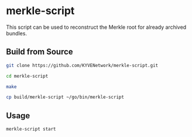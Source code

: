 # merkle-script
This script can be used to reconstruct the Merkle root for already archived bundles.

## Build from Source

```bash
git clone https://github.com/KYVENetwork/merkle-script.git

cd merkle-script

make

cp build/merkle-script ~/go/bin/merkle-script
```

## Usage

```bash
merkle-script start
```